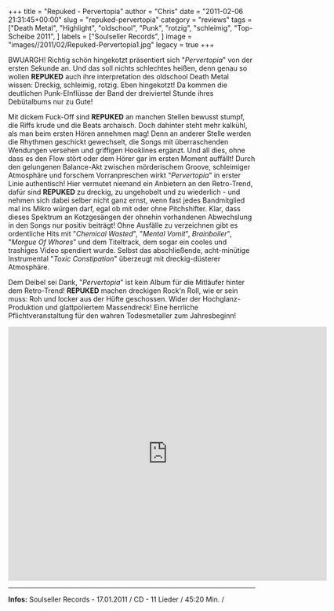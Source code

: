 +++
title = "Repuked - Pervertopia"
author = "Chris"
date = "2011-02-06 21:31:45+00:00"
slug = "repuked-pervertopia"
category = "reviews"
tags = ["Death Metal", "Highlight", "oldschool", "Punk", "rotzig", "schleimig", "Top-Scheibe 2011", ]
labels = ["Soulseller Records", ]
image = "images//2011/02/Repuked-Pervertopia1.jpg"
legacy = true
+++

<center></center>

BWUARGH! Richtig schön hingekotzt präsentiert sich "_Pervertopia_" von der ersten Sekunde an. Und das soll nichts schlechtes heißen, denn genau so wollen **REPUKED** auch ihre interpretation des oldschool Death Metal wissen: Dreckig, schleimig, rotzig. Eben hingekotzt! Da kommen die deutlichen Punk-EInflüsse der Band der dreiviertel Stunde ihres Debütalbums nur zu Gute!

Mit dickem Fuck-Off sind **REPUKED** an manchen Stellen bewusst stumpf, die Riffs krude und die Beats archaisch. Doch dahinter steht mehr kalkühl, als man beim ersten Hören annehmen mag! Denn an anderer Stelle werden die Rhythmen geschickt gewechselt, die Songs mit überraschenden Wendungen versehen und griffigen Hooklines ergänzt. Und all dies, ohne dass es den Flow stört oder dem Hörer gar im ersten Moment auffällt! Durch den gelungenen Balance-Akt zwischen mörderischem Groove, schleimiger Atmosphäre und forschem Vorranpreschen wirkt "_Pervertopia_" in erster Linie authentisch! Hier vermutet niemand ein Anbietern an den Retro-Trend, dafür sind **REPUKED** zu dreckig, zu ungehobelt und zu wiederlich - und nehmen sich dabei selber nicht ganz ernst, wenn fast jedes Bandmitglied mal ins Mikro würgen darf, egal ob mit oder ohne Pitchshifter. Klar, dass dieses Spektrum an Kotzgesängen der ohnehin vorhandenen Abwechslung in den Songs nur positiv beiträgt! Ohne Ausfälle zu verzeichnen gibt es ordentliche Hits mit "_Chemical Wasted_", "_Mental Vomit_", _Brainboiler_", "_Morgue Of Whores_" und dem Titeltrack, dem sogar ein cooles und trashiges Video spendiert wurde. Selbst das abschließende, acht-minütige Instrumental "_Toxic Constipation_" überzeugt mit dreckig-düsterer Atmosphäre.

Dem Deibel sei Dank, "_Pervertopia_" ist kein Album für die Mitläufer hinter dem Retro-Trend! **REPUKED** machen dreckigen Rock'n Roll, wie er sein muss: Roh und locker aus der Hüfte geschossen. Wider der Hochglanz-Produktion und glattpoliertem Massendreck! Eine herrliche Pflichtveranstaltung für den wahren Todesmetaller zum Jahresbeginn!

<iframe allowfullscreen="" frameborder="0" height="518" src="http://www.youtube.com/embed/P4udjqQ_hvw" title="YouTube video player" width="650"></iframe>





---
**Infos:**
Soulseller Records - 17.01.2011 / 
CD - 11 Lieder / 45:20 Min. / 
